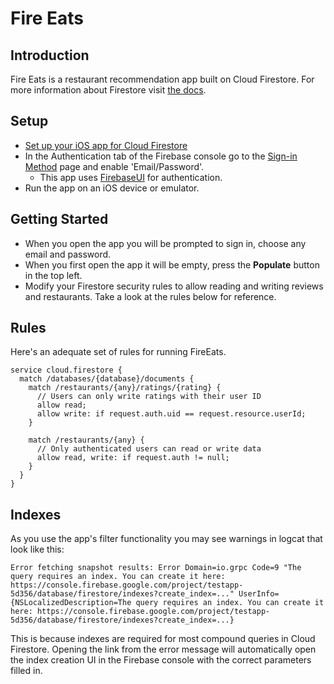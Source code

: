 # Fire Eats
## Introduction
Fire Eats is a restaurant recommendation app built on Cloud Firestore.
For more information about Firestore visit [the docs][firestore-docs].
## Setup
  * [Set up your iOS app for Cloud Firestore][setup-ios]
  * In the Authentication tab of the Firebase console go to the
    [Sign-in Method][auth-providers] page and enable 'Email/Password'.
    * This app uses [FirebaseUI][firebaseui] for authentication.
  * Run the app on an iOS device or emulator.

## Getting Started
  * When you open the app you will be prompted to sign in, choose
    any email and password.
  * When you first open the app it will be empty, press the
    **Populate** button in the top left.
  * Modify your Firestore security rules to allow reading and writing reviews and restaurants. Take a look at the rules below for reference.

## Rules

Here's an adequate set of rules for running FireEats.

```
service cloud.firestore {
  match /databases/{database}/documents {
    match /restaurants/{any}/ratings/{rating} {
      // Users can only write ratings with their user ID
      allow read;
      allow write: if request.auth.uid == request.resource.userId;
    }

    match /restaurants/{any} {
      // Only authenticated users can read or write data
      allow read, write: if request.auth != null;
    }
  }
}

```

## Indexes
As you use the app's filter functionality you may see warnings
in logcat that look like this:
```
Error fetching snapshot results: Error Domain=io.grpc Code=9 "The query requires an index. You can create it here: https://console.firebase.google.com/project/testapp-5d356/database/firestore/indexes?create_index=..." UserInfo={NSLocalizedDescription=The query requires an index. You can create it here: https://console.firebase.google.com/project/testapp-5d356/database/firestore/indexes?create_index=...}
```
This is because indexes are required for most compound queries in
Cloud Firestore. Opening the link from the error message will
automatically open the index creation UI in the Firebase console
with the correct parameters filled in.

[firestore-docs]: https://firebase.google.com/docs/firestore/
[setup-ios]: https://firebase.google.com/docs/firestore/client/setup-ios
[auth-providers]: https://console.firebase.google.com/project/_/authentication/providers
[firebaseui]: https://github.com/firebase/FirebaseUI-iOS
